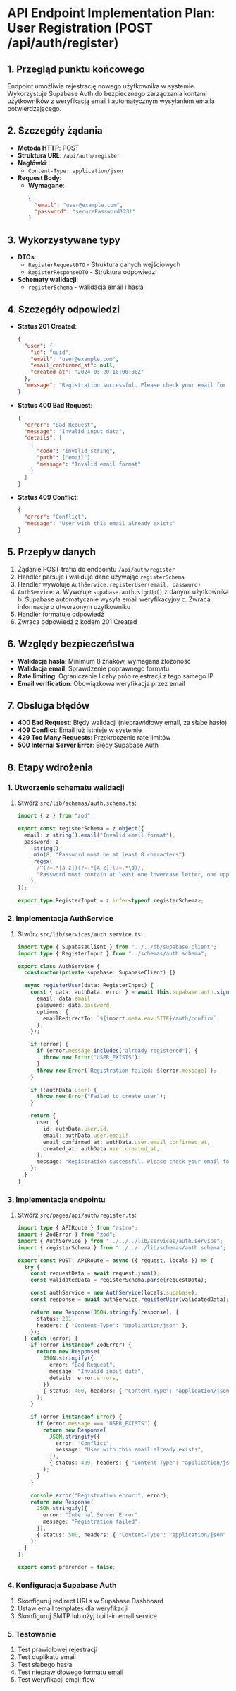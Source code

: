 # API Endpoint Implementation Plan: User Registration (POST /api/auth/register)

## 1. Przegląd punktu końcowego

Endpoint umożliwia rejestrację nowego użytkownika w systemie. Wykorzystuje Supabase Auth do bezpiecznego zarządzania kontami użytkowników z weryfikacją email i automatycznym wysyłaniem emaila potwierdzającego.

## 2. Szczegóły żądania

- **Metoda HTTP**: POST
- **Struktura URL**: `/api/auth/register`
- **Nagłówki**:
  - `Content-Type: application/json`
- **Request Body**:
  - **Wymagane**:
    ```json
    {
      "email": "user@example.com",
      "password": "securePassword123!"
    }
    ```

## 3. Wykorzystywane typy

- **DTOs**:
  - `RegisterRequestDTO` - Struktura danych wejściowych
  - `RegisterResponseDTO` - Struktura odpowiedzi
- **Schematy walidacji**:
  - `registerSchema` - walidacja email i hasła

## 4. Szczegóły odpowiedzi

- **Status 201 Created**:
  ```json
  {
    "user": {
      "id": "uuid",
      "email": "user@example.com",
      "email_confirmed_at": null,
      "created_at": "2024-03-20T10:00:00Z"
    },
    "message": "Registration successful. Please check your email for confirmation link."
  }
  ```
- **Status 400 Bad Request**:
  ```json
  {
    "error": "Bad Request",
    "message": "Invalid input data",
    "details": [
      {
        "code": "invalid_string",
        "path": ["email"],
        "message": "Invalid email format"
      }
    ]
  }
  ```
- **Status 409 Conflict**:
  ```json
  {
    "error": "Conflict",
    "message": "User with this email already exists"
  }
  ```

## 5. Przepływ danych

1. Żądanie POST trafia do endpointu `/api/auth/register`
2. Handler parsuje i waliduje dane używając `registerSchema`
3. Handler wywołuje `AuthService.registerUser(email, password)`
4. `AuthService`:
   a. Wywołuje `supabase.auth.signUp()` z danymi użytkownika
   b. Supabase automatycznie wysyła email weryfikacyjny
   c. Zwraca informacje o utworzonym użytkowniku
5. Handler formatuje odpowiedź
6. Zwraca odpowiedź z kodem 201 Created

## 6. Względy bezpieczeństwa

- **Walidacja hasła**: Minimum 8 znaków, wymagana złożoność
- **Walidacja email**: Sprawdzenie poprawnego formatu
- **Rate limiting**: Ograniczenie liczby prób rejestracji z tego samego IP
- **Email verification**: Obowiązkowa weryfikacja przez email

## 7. Obsługa błędów

- **400 Bad Request**: Błędy walidacji (nieprawidłowy email, za słabe hasło)
- **409 Conflict**: Email już istnieje w systemie
- **429 Too Many Requests**: Przekroczenie rate limitów
- **500 Internal Server Error**: Błędy Supabase Auth

## 8. Etapy wdrożenia

### 1. Utworzenie schematu walidacji

1. Stwórz `src/lib/schemas/auth.schema.ts`:

   ```typescript
   import { z } from "zod";

   export const registerSchema = z.object({
     email: z.string().email("Invalid email format"),
     password: z
       .string()
       .min(8, "Password must be at least 8 characters")
       .regex(
         /^(?=.*[a-z])(?=.*[A-Z])(?=.*\d)/,
         "Password must contain at least one lowercase letter, one uppercase letter, and one number"
       ),
   });

   export type RegisterInput = z.infer<typeof registerSchema>;
   ```

### 2. Implementacja AuthService

1. Stwórz `src/lib/services/auth.service.ts`:

   ```typescript
   import type { SupabaseClient } from "../../db/supabase.client";
   import type { RegisterInput } from "../schemas/auth.schema";

   export class AuthService {
     constructor(private supabase: SupabaseClient) {}

     async registerUser(data: RegisterInput) {
       const { data: authData, error } = await this.supabase.auth.signUp({
         email: data.email,
         password: data.password,
         options: {
           emailRedirectTo: `${import.meta.env.SITE}/auth/confirm`,
         },
       });

       if (error) {
         if (error.message.includes("already registered")) {
           throw new Error("USER_EXISTS");
         }
         throw new Error(`Registration failed: ${error.message}`);
       }

       if (!authData.user) {
         throw new Error("Failed to create user");
       }

       return {
         user: {
           id: authData.user.id,
           email: authData.user.email!,
           email_confirmed_at: authData.user.email_confirmed_at,
           created_at: authData.user.created_at,
         },
         message: "Registration successful. Please check your email for confirmation link.",
       };
     }
   }
   ```

### 3. Implementacja endpointu

1. Stwórz `src/pages/api/auth/register.ts`:

   ```typescript
   import type { APIRoute } from "astro";
   import { ZodError } from "zod";
   import { AuthService } from "../../../lib/services/auth.service";
   import { registerSchema } from "../../../lib/schemas/auth.schema";

   export const POST: APIRoute = async ({ request, locals }) => {
     try {
       const requestData = await request.json();
       const validatedData = registerSchema.parse(requestData);

       const authService = new AuthService(locals.supabase);
       const response = await authService.registerUser(validatedData);

       return new Response(JSON.stringify(response), {
         status: 201,
         headers: { "Content-Type": "application/json" },
       });
     } catch (error) {
       if (error instanceof ZodError) {
         return new Response(
           JSON.stringify({
             error: "Bad Request",
             message: "Invalid input data",
             details: error.errors,
           }),
           { status: 400, headers: { "Content-Type": "application/json" } }
         );
       }

       if (error instanceof Error) {
         if (error.message === "USER_EXISTS") {
           return new Response(
             JSON.stringify({
               error: "Conflict",
               message: "User with this email already exists",
             }),
             { status: 409, headers: { "Content-Type": "application/json" } }
           );
         }
       }

       console.error("Registration error:", error);
       return new Response(
         JSON.stringify({
           error: "Internal Server Error",
           message: "Registration failed",
         }),
         { status: 500, headers: { "Content-Type": "application/json" } }
       );
     }
   };

   export const prerender = false;
   ```

### 4. Konfiguracja Supabase Auth

1. Skonfiguruj redirect URLs w Supabase Dashboard
2. Ustaw email templates dla weryfikacji
3. Skonfiguruj SMTP lub użyj built-in email service

### 5. Testowanie

1. Test prawidłowej rejestracji
2. Test duplikatu email
3. Test słabego hasła
4. Test nieprawidłowego formatu email
5. Test weryfikacji email flow
